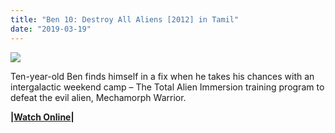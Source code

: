 ```yaml
---
title: "Ben 10: Destroy All Aliens [2012] in Tamil"
date: "2019-03-19"
---
```


[![](https://4.bp.blogspot.com/-VvljUhjrz_k/XJC3K4aTzvI/AAAAAAAAAEo/EkT4tcNx3ocCxHy16HId0nKvO9OwmQoqgCLcBGAs/s320/250px-Ben-10-Destroy-All-Aliens-Poster-1.jpg)](https://4.bp.blogspot.com/-VvljUhjrz_k/XJC3K4aTzvI/AAAAAAAAAEo/EkT4tcNx3ocCxHy16HId0nKvO9OwmQoqgCLcBGAs/s1600/250px-Ben-10-Destroy-All-Aliens-Poster-1.jpg)

Ten-year-old Ben finds himself in a fix when he takes his chances with an intergalactic weekend camp – The Total Alien Immersion training program to defeat the evil alien, Mechamorph Warrior.

  

**|[Watch Online](http://tctvvideo.blogspot.com/p/ben-10-destroy-all-aliens-2012-tamil.html)|**
